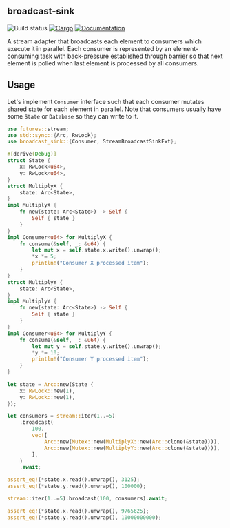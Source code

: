 ## broadcast-sink

![Build status](https://github.com/pragmaxim-com/broadcast-sink.rs/workflows/Rust/badge.svg)
[![Cargo](https://img.shields.io/crates/v/broadcast-sink.svg)](https://crates.io/crates/broadcast-sink)
[![Documentation](https://docs.rs/broadcast-sink/badge.svg)](https://docs.rs/broadcast-sink)

A stream adapter that broadcasts each element to consumers which execute it in parallel.
Each consumer is represented by an element-consuming task with back-pressure established through
[barrier](https://docs.rs/tokio/latest/tokio/sync/struct.Barrier.html) so that next element
is polled when last element is processed by all consumers.

## Usage

Let's implement `Consumer` interface such that each consumer mutates shared state for each element
in parallel. Note that consumers usually have some `State` or `Database` so they can write to it.

```rust
use futures::stream;
use std::sync::{Arc, RwLock};
use broadcast_sink::{Consumer, StreamBroadcastSinkExt};

#[derive(Debug)]
struct State {
    x: RwLock<u64>,
    y: RwLock<u64>,
}
struct MultiplyX {
    state: Arc<State>,
}
impl MultiplyX {
    fn new(state: Arc<State>) -> Self {
        Self { state }
    }
}
impl Consumer<u64> for MultiplyX {
    fn consume(&self, _: &u64) {
        let mut x = self.state.x.write().unwrap();
        *x *= 5;
        println!("Consumer X processed item");
    }
}
struct MultiplyY {
    state: Arc<State>,
}
impl MultiplyY {
    fn new(state: Arc<State>) -> Self {
        Self { state }
    }
}
impl Consumer<u64> for MultiplyY {
    fn consume(&self, _: &u64) {
        let mut y = self.state.y.write().unwrap();
        *y *= 10;
        println!("Consumer Y processed item");
    }
}

let state = Arc::new(State {
    x: RwLock::new(1),
    y: RwLock::new(1),
});

let consumers = stream::iter(1..=5)
    .broadcast(
        100,
        vec![
            Arc::new(Mutex::new(MultiplyX::new(Arc::clone(&state)))),
            Arc::new(Mutex::new(MultiplyY::new(Arc::clone(&state)))),
        ],
    )
    .await;

assert_eq!(*state.x.read().unwrap(), 3125);
assert_eq!(*state.y.read().unwrap(), 100000);

stream::iter(1..=5).broadcast(100, consumers).await;

assert_eq!(*state.x.read().unwrap(), 9765625);
assert_eq!(*state.y.read().unwrap(), 10000000000);
```
